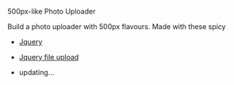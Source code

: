 500px-like Photo Uploader

Build a photo uploader with 500px flavours. Made with these spicy

* [Jquery](https://)

* [Jquery file upload](https://github.com/blueimp/jQuery-File-Upload)

* updating...